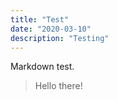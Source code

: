 ```yaml
---
title: "Test"
date: "2020-03-10"
description: "Testing"
---
```


Markdown test.

> Hello there!

<!--
<iframe width="560" height="315" src="https://www.youtube.com/embed/DXJO3AraeMQ" frameborder="0" allow="accelerometer; autoplay; encrypted-media; gyroscope; picture-in-picture" allowfullscreen></iframe> -->
